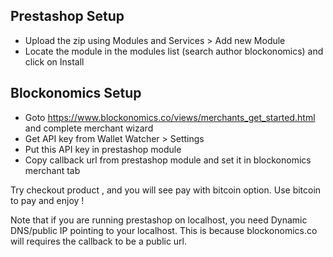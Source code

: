 Prestashop Setup
-----------------
- Upload the zip using Modules and Services > Add new Module
- Locate the module in the modules list (search author blockonomics) and click on Install


Blockonomics Setup
-----------------
- Goto https://www.blockonomics.co/views/merchants_get_started.html and complete merchant wizard
- Get API key from Wallet Watcher > Settings
- Put this API key in prestashop module 
- Copy callback url from prestashop module and set it in blockonomics merchant tab


Try checkout product , and you will see pay with bitcoin option.
Use bitcoin to pay and enjoy !

Note that if you are running prestashop on localhost, you need Dynamic DNS/public IP pointing to your localhost.
This is because blockonomics.co will requires the callback to be a public url.
